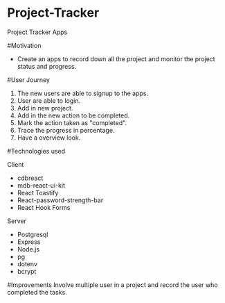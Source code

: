 # Project-Tracker
Project Tracker Apps

#Motivation
- Create an apps to record down all the project and monitor the project status and progress.

#User Journey
1. The new users are able to signup to the apps.
2. User are able to login.
3. Add in new project.
4. Add in the new action to be completed.
5. Mark the action taken as "completed".
6. Trace the progress in percentage.
7. Have a overview look.

#Technologies used

Client
- cdbreact
- mdb-react-ui-kit
- React Toastify
- React-password-strength-bar
- React Hook Forms

Server
- Postgresql
- Express
- Node.js
- pg
- dotenv
- bcrypt

#Improvements
Involve multiple user in a project and record the user who completed the tasks.



